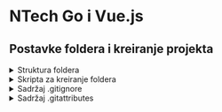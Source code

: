 # NTech Go i Vue.js

## Postavke foldera i kreiranje projekta

<details>
<summary>Struktura foldera</summary>

```bash
NTech/
│
├── backend/               # Go server i logika
│   ├── main.go            # Glavni Go fajl
│   ├── handlers/          # HTTP handleri (rute)
│   ├── models/            # Modeli za bazu podataka
│   ├── database/          # Povezivanje sa bazom
│   └── config/            # Konfiguracija (npr. SQLite putanja)
│
├── frontend/              # Vue.js frontend aplikacija
│   ├── public/            # Public fajlovi (index.html, slike, itd.)
│   ├── src/               # Vue.js izvorni kod
│   │   ├── components/    # Vue komponente
│   │   ├── views/         # Različite stranice ili prikazi
│   │   └── App.vue        # Glavna Vue komponenta
│   └── package.json       # Node.js zavisnosti
│
└── .gitignore             # Git ignoriše fajlove
```
</details>

<details>
<summary>Skripta za kreiranje foldera</summary>

```bash
# Kreiranje foldera
mkdir -p backend/{handlers,models,database,config}
mkdir -p frontend/public
mkdir -p frontend/src/{components,views}

# Kreiranje fajlova
touch backend/main.go
touch frontend/src/App.vue
touch frontend/package.json

echo "Struktura projekta NTech je uspešno kreirana!"
```

</details>

<details>
<summary>Sadržaj .gitignore</summary>

```bash
# Go build fajlovi
/backend/NTech
/backend/NTech.exe
/backend/*.out
/backend/*.exe
/backend/*.test
/backend/*.o
/backend/*.a

# Keš fajlovi i privremeni fajlovi
/backend/tmp/
/backend/*.log
/backend/*.tmp

# SQLite baza i privremeni fajlovi
/backend/database/*.db
/backend/database/*.db-shm
/backend/database/*.db-wal

# Node.js i Vue build foldere
/frontend/node_modules/
/frontend/dist/
/frontend/.vite/

# IDE/editor konfiguracije i sistemski fajlovi
.vscode/
.idea/
*.swp
.DS_Store
Thumbs.db
```

</details>

<details>
<summary>Sadržaj .gitattributes</summary>

```bash
# Osnovno EOL podešavanje – koristi LF za sve fajlove (Unix-style)
* text=auto eol=lf

# Go fajlovi
*.go text diff=go

# Vue i JS fajlovi
*.vue text
*.js   text
*.ts   text
*.json text
*.css  text
*.html text

# Node fajlovi koji su binarni ili mašinski generisani
package-lock.json text

# SQLite fajlovi – binarni
*.db binary
*.db-shm binary
*.db-wal binary

# Images – binarni
*.png binary
*.jpg binary
*.jpeg binary
*.gif binary
*.svg text

# Ignore compiled binaries
*.exe binary
*.out binary
```

</details>

